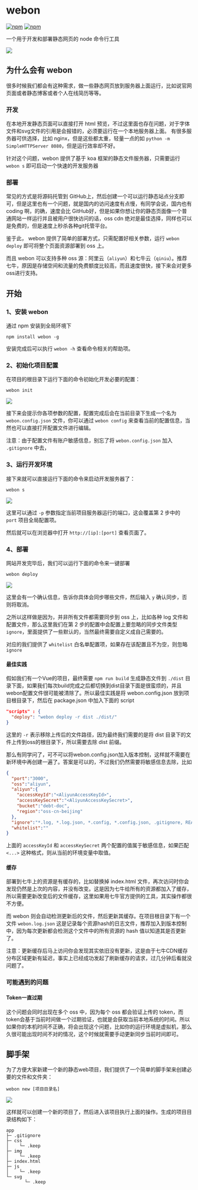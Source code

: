 # webon
[![npm](https://img.shields.io/npm/v/webon.svg)]()
[![npm](https://img.shields.io/npm/dt/webon.svg)]()

一个用于开发和部署静态网页的 node 命令行工具

![](https://raw.githubusercontent.com/bimohxh/webon/master/demo/logo.png)

## 为什么会有 webon 
很多时候我们都会有这种需求，做一些静态网页放到服务器上面运行，比如说官网页面或者静态博客或者个人在线简历等等。

### 开发 
在本地开发静态页面可以直接打开 html 预览，不过这里面也存在问题，对于字体文件和svg文件的引用是会报错的，必须要运行在一个本地服务器上面。
有很多服务器可供选择，比如 nginx，但是这些都太重，轻量一点的如 `python -m SimpleHTTPServer 8080`，但是运行效率却不好。

 针对这个问题，webon 提供了基于 koa 框架的静态文件服务器，只需要运行 `webon s` 即可启动一个快速的开发服务器

### 部署
常见的方式是将源码托管到 GitHub上，然后创建一个可以运行静态站点分支即可，但是这里也有一个问题，就是国内的访问速度有点慢，有同学会说，国内也有 coding 啊，的确，速度会比 GitHub好，但是如果你想让你的静态页面像一个普通网站一样运行并且被用户很快访问的话，oss cdn 绝对是最佳选择，同样也可以是免费的，但是速度上秒杀各种git托管平台。

鉴于此， webon 提供了简单的部署方式，只需配置好相关参数，运行 `webon deploy` 即可将整个页面资源部署到 oss 上。

而且 webon 可以支持多种 oss 源：阿里云（`aliyun`）和七牛云（`qiniu`）。推荐七牛，原因是存储空间和流量的免费额度比较高，而且速度很快，接下来会对更多oss进行支持。


## 开始

### 1、安装 webon
通过 npm 安装到全局环境下

```
npm install webon -g
```
安装完成后可以执行 `webon -h` 查看命令相关的帮助项。


### 2、初始化项目配置

在项目的根目录下运行下面的命令初始化开发必要的配置：

```
webon init
```

![](https://raw.githubusercontent.com/bimohxh/webon/master/demo/demo3.png)

接下来会提示你各项参数的配置，配置完成后会在当前目录下生成一个名为 `webon.config.json` 文件，你可以通过 `webon config` 来查看当前的配置信息，当然也可以直接打开配置文件进行编辑。

注意：由于配置文件有账户敏感信息，别忘了将 `webon.config.json` 加入 `.gitignore` 中去，

### 3、运行开发环境

接下来就可以直接运行下面的命令来启动开发服务器了：

```
webon s
```
![](https://raw.githubusercontent.com/bimohxh/webon/master/demo/demo2.png)


这里可以通过 `-p` 参数指定当前项目服务器运行的端口，这会覆盖第 2 步中的 `port` 项目全局配置项。

然后就可以在浏览器中打开 `http://[ip]:[port]` 查看页面了。

### 4、部署

网站开发完毕后，我们可以运行下面的命令来一键部署

```
webon deploy
```

![](https://raw.githubusercontent.com/bimohxh/webon/master/demo/demo1.png)


这里会有一个确认信息，告诉你具体会同步哪些文件，然后输入 `y` 确认同步，否则将取消。

之所以这样做是因为，并非所有文件都需要同步到 oss 上，比如各种 log 文件和配置文件，那么这里我们在第 2 步的配置中会配置上要忽略的同步文件类型 `ignore`，里面提供了一些默认的，当然最终需要自定义成自己需要的。

对应的我们提供了 `whitelist` 白名单配置项，如果存在该配置且不为空，则忽略 `ignore`

#### 最佳实践

假如我们有一个Vue的项目，最终需要 `npm run build` 生成静态文件到 `./dist` 目录下面，如果我们每次build完成之后都切换到dist目录下面是很蛮烦的，并且webon配置文件很可能被清除了。所以最佳实践是将 webon.config.json 放到项目根目录下，然后在 package.json 中加入下面的 script

```json 
"scripts" : {
  "deploy": "webon deploy -r dist ./dist/"
}
```

这里的 `-r` 表示移除上传后的文件路径，因为最终我们需要的是将 dist 目录下的文件上传到oss的根目录下，所以需要去除 dist 前缀。

那么有同学问了，可不可以将webon.config.json加入版本控制，这样就不需要在新环境中再创建一遍了。答案是可以的，不过我们仍然需要将敏感信息去除，比如

```json
{
  "port":"3000",
  "oss":"aliyun",
  "aliyun":{
    "accessKeyId":"<AliyunAccessKeyId>",
    "accessKeySecret":"<AliyunAccessKeySecret>",
    "bucket":"debt-doc",
    "region":"oss-cn-beijing"
  },
  "ignore":"*.log, *.log.json, *.config, *.config.json, .gitignore, README.md, .git*",
  "whitelist":""
}
```

上面的 `accessKeyId` 和 `accessKeySecret` 两个配置的值属于敏感信息，如果匹配 `<...>` 这种格式，则从当前的环境变量中取值。


#### 缓存
部署到七牛上的资源是有缓存的，比如替换掉 index.html 文件，再次访问时你会发现仍然是上次的内容，并没有改变。这是因为七牛给所有的资源都加入了缓存，所以需要更新改变后的文件缓存，这里如果用七牛官方提供的工具，其实操作都很不方便。

而 webon 则会自动检测更新后的文件，然后更新其缓存。在项目根目录下有一个文件 `webon.log.json` 这是记录每个资源hash的日志文件，推荐加入到版本控制中，因为每次更新都会检测这个文件中的所有资源的 hash 值以知道其是否更新了。

注意：更新缓存后马上访问你会发现其实依旧没有更新，这是由于七牛CDN缓存分布区域更新有延迟，事实上已经成功发起了刷新缓存的请求，过几分钟后看就没问题了。


### 可能遇到的问题
#### Token一直过期
这个问题会同时出现在多个 oss 中，因为每个 oss 都会验证上传的 token，而token会基于当前时间做一个过期验证，也就是会获取当前本地系统的时间。所以如果你的本机时间不正确，将会出现这个问题，比如你的运行环境是虚拟机，那么久很可能出现时间不对的情况，这个时候就需要手动更新同步当前时间即可。

## 脚手架
为了方便大家新建一个新的静态web项目，我们提供了一个简单的脚手架来创建必要的文件和文件夹：

```
webon new [项目目录名]
```

![](https://raw.githubusercontent.com/bimohxh/webon/master/demo/demo4.png)

这样就可以创建一个新的项目了，然后进入该项目执行上面的操作。生成的项目目录结构如下：

```
app
├─ .gitignore
├─ css
│    └─ .keep
├─ img
│    └─ .keep
├─ index.html
├─ js
│    └─ .keep
└─ svg
       └─ .keep
```
